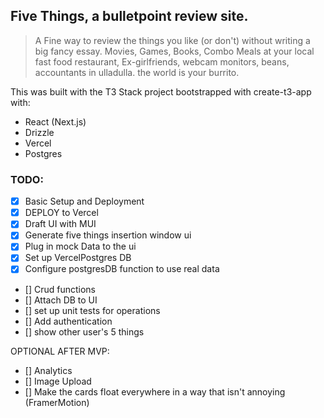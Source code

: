 ## Five Things, a bulletpoint review site.

>A Fine way to review the things you like (or don't) without writing a big fancy essay. Movies, Games, Books, Combo Meals at your local fast food restaurant, Ex-girlfriends, webcam monitors, beans, accountants in ulladulla. the world is your burrito.

This was built with the T3 Stack project bootstrapped with create-t3-app with: 

* React (Next.js)
* Drizzle
* Vercel
* Postgres

### TODO:

- [x] Basic Setup and Deployment
- [x] DEPLOY to Vercel
- [x] Draft UI with MUI
- [x] Generate five things insertion window ui
- [x] Plug in mock Data to the ui
- [x] Set up VercelPostgres  DB
- [x] Configure postgresDB function to use real data
- [] Crud functions
- [] Attach DB to UI
- [] set up unit tests for operations
- [] Add authentication
- [] show other user's 5 things

OPTIONAL AFTER MVP:
- [] Analytics
- [] Image Upload
- [] Make the cards float everywhere in a way that isn't annoying (FramerMotion)